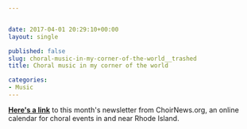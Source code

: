 ```yaml
---


date: 2017-04-01 20:29:10+00:00
layout: single

published: false
slug: choral-music-in-my-corner-of-the-world__trashed
title: Choral music in my corner of the world

categories:
- Music
---
```


[**Here's a link**](http://us11.campaign-archive2.com/?u=69c0b0052308f3d8a4712def9&id=4701b2f4ea) to this month's newsletter from ChoirNews.org, an online calendar for choral events in and near Rhode Island.


